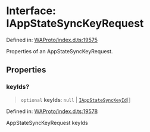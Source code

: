 # Interface: IAppStateSyncKeyRequest

Defined in: [WAProto/index.d.ts:19575](https://github.com/Fokusdotid/bail/blob/8a30cf93a8ac726f06d1ad6578695812a8253e53/WAProto/index.d.ts#L19575)

Properties of an AppStateSyncKeyRequest.

## Properties

### keyIds?

> `optional` **keyIds**: `null` \| [`IAppStateSyncKeyId`](IAppStateSyncKeyId.md)[]

Defined in: [WAProto/index.d.ts:19578](https://github.com/Fokusdotid/bail/blob/8a30cf93a8ac726f06d1ad6578695812a8253e53/WAProto/index.d.ts#L19578)

AppStateSyncKeyRequest keyIds
